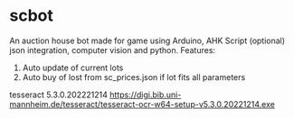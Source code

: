 # scbot
An auction house bot made for game using Arduino, AHK Script (optional) json integration, computer vision and python.
Features:
1) Auto update of current lots
2) Auto buy of lost from sc_prices.json if lot fits all parameters


tesseract 5.3.0.202221214 https://digi.bib.uni-mannheim.de/tesseract/tesseract-ocr-w64-setup-v5.3.0.20221214.exe
